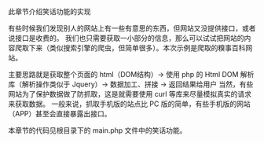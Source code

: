 此章节介绍笑话功能的实现

有些时候我们发现别人的网站上有一些有意思的东西，但网站又没提供接口，或者说接口是收费的。
我们也只需要获取一小部分的信息，那么可以试试把网站的内容爬取下来（类似搜索引擎的爬虫，但简单很多）。本次示例是爬取的糗事百科网站。

主要思路就是获取整个页面的 html（DOM结构）-> 使用 php 的 Html DOM 解析库（解析操作类似于 Jquery）-> 数据加工、拼接 -> 返回结果给用户
当然，有些网站为了保护数据做了防抓取，这是就需要使用 curl 等库来尽量模拟真实的请求来获取数据。
一般来说，抓取手机版的站点比 PC 版的简单，有些手机版的网站（APP）甚至会直接暴露出接口。

本章节的代码见根目录下的 main.php 文件中的笑话功能。